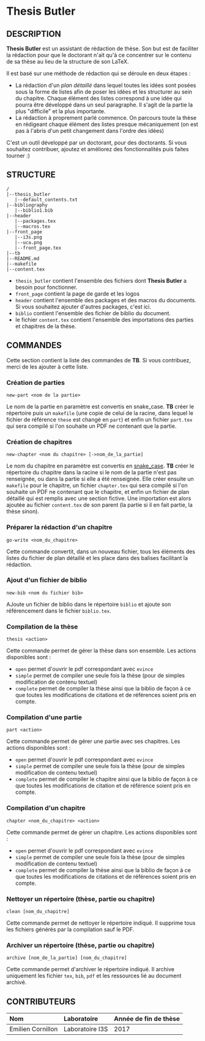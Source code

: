 # Thesis Butler
## DESCRIPTION
**Thesis Butler** est un assistant de rédaction de thèse. Son but est de faciliter la rédaction pour que le doctorant n'ait qu'à ce concentrer sur le contenu de sa thèse au lieu de la structure de son LaTeX.

Il est basé sur une méthode de rédaction qui se déroule en deux étapes :
- La rédaction d'un *plan détaillé* dans lequel toutes les idées sont posées sous la forme de listes afin de poser les idées et les structurer au sein du chapitre. Chaque élément des listes correspond à une idée qui pourra être développé dans un seul paragraphe. Il s'agit de la partie la plus "difficile" et la plus importante.
- La rédaction à proprement parlé commence. On parcours toute la thèse en rédigeant chaque élément des listes presque mécaniquement (on est pas à l'abris d'un petit changement dans l'ordre des idées)

C'est un outil développé par un doctorant, pour des doctorants. Si vous souhaitez contribuer, ajoutez et améliorez des fonctionnalités puis faites tourner :)

## STRUCTURE
    /
    |--thesis_butler
       |--default_contents.txt
    |--bibliography
       |--biblio1.bib  
    |--header
       |--packages.tex
       |--macros.tex
    |--front_page
       |--i3s.png
       |--uca.png
       |--front_page.tex
    |--tb
    |--README.md
    |--makefile
    |--content.tex
- `thesis_butler` contient l'ensemble des fichiers dont **Thesis Butler** a besoin pour fonctionner.
- `front_page` contient la page de garde et les logos
- `header` contient l'ensemble des packages et des macros du documents. Si vous souhaitez ajouter d'autres packages, c'est ici.
- `biblio` contient l'ensemble des fichier de biblio du document.
- le fichier `content.tex` contient l'ensemble des importations des parties et chapitres de la thèse.

## COMMANDES
Cette section contient la liste des commandes de **TB**. Si vous contribuez, merci de les ajouter à cette liste.
### Création de parties
    new-part <nom de la partie>
Le nom de la partie en paramètre est convertis en snake_case. **TB** créer le répertoire puis un `makefile` (une copie de celui de la racine, dans lequel le fichier de référence `these` est changé en `part`) et enfin un fichier `part.tex` qui sera compilé si l'on souhaite un PDF ne contenant que la partie.
### Création de chapitres
    new-chapter <nom du chapitre> [->nom_de_la_partie]
Le nom du chapitre en paramètre est convertis en [snake_case](https://fr.wikipedia.org/wiki/Snake_case). **TB** créer le répertoire du chapitre dans la racine si le nom de la partie n'est pas renseignée, ou dans la partie si elle a été renseignée. Elle créer ensuite un `makefile` pour le chapitre, un fichier `chapter.tex` qui sera compilé si l'on souhaite un PDF ne contenant que le chapitre, et enfin un fichier de plan détaillé qui est remplis avec une section fictive. Une importation est alors ajoutée au fichier `content.tex` de son parent (la partie si il en fait partie, la thèse sinon).
### Préparer la rédaction d'un chapitre
    go-write <nom_du_chapitre>
Cette commande convertit, dans un nouveau fichier, tous les éléments des listes du fichier de plan détaillé et les place dans des balises facilitant la rédaction.
### Ajout d'un fichier de biblio
    new-bib <nom du fichier bib>
AJoute un fichier de biblio dans le répertoire `biblio` et ajoute son référencement dans le fichier `biblio.tex`.
### Compilation de la thèse
    thesis <action>
Cette commande permet de gérer la thèse dans son ensemble. Les actions disponibles sont :
- `open` permet d'ouvrir le pdf correspondant avec `evince`
- `simple` permet de compiler une seule fois la thèse (pour de simples modification de contenu textuel)
- `complete` permet de compiler la thèse ainsi que la biblio de façon à ce que toutes les modifications de citations et de références soient pris en compte.
### Compilation d'une partie
    part <action>
Cette commande permet de gérer une partie avec ses chapitres. Les actions disponibles sont :
- `open` permet d'ouvrir le pdf correspondant avec `evince`
- `simple` permet de compiler une seule fois la thèse (pour de simples modification de contenu textuel)
- `complete` permet de compiler le chapitre ainsi que la biblio de façon à ce que toutes les modifications de citation et de référence soient pris en compte.
### Compilation d'un chapitre
    chapter <nom_du_chapitre> <action>
Cette commande permet de gérer un chapitre. Les actions disponibles sont :
- `open` permet d'ouvrir le pdf correspondant avec `evince`
- `simple` permet de compiler une seule fois la thèse (pour de simples modification de contenu textuel)
- `complete` permet de compiler la thèse ainsi que la biblio de façon à ce que toutes les modifications de citations et de références soient pris en compte.
### Nettoyer un répertoire (thèse, partie ou chapitre)
    clean [nom_du_chapitre]
Cette commande permet de nettoyer le répertoire indiqué. Il supprime tous les fichiers générés par la compilation sauf le PDF.
### Archiver un répertoire (thèse, partie ou chapitre)
    archive [nom_de_la_partie] [nom_du_chapitre]
Cette commande permet d'archiver le répertoire indiqué. Il archive uniquement les fichier `tex`, `bib`, `pdf` et les ressources lié au document archivé.

## CONTRIBUTEURS
| Nom | Laboratoire     | Année de fin de thèse |
| :------------- | :------------- | :----------- |
| Emilien Cornillon       | Laboratoire I3S       | 2017 |
